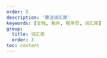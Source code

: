 ```yaml
---
order: 5
description: '算法词汇库'
keywords: [全栈, 紫升, 程序员, 词汇库]
group:
  title: 词汇库
  order: 3
toc: content
---
```


